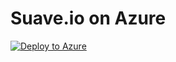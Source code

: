 # Suave.io on Azure

[![Deploy to Azure](http://azuredeploy.net/deploybutton.png)](https://azuredeploy.net/)


